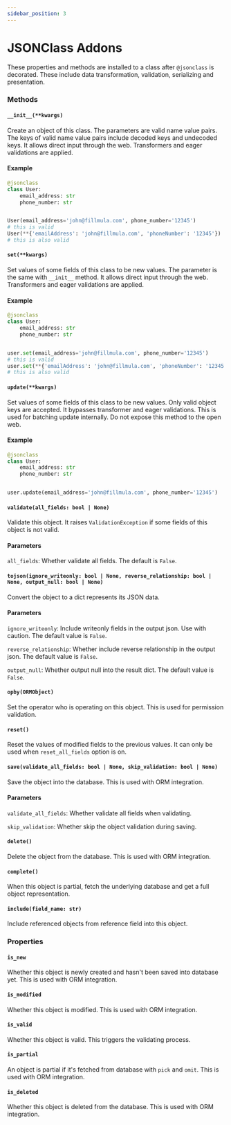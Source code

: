 ```yaml
---
sidebar_position: 3
---
```


# JSONClass Addons

These properties and methods are installed to a class after `@jsonclass` is
decorated. These include data transformation, validation, serializing and
presentation.

### Methods

#### `__init__(**kwargs)`

Create an object of this class. The parameters are valid name value pairs.
The keys of valid name value pairs include decoded keys and undecoded keys. It
allows direct input through the web. Transformers and eager validations are
applied.

#### Example

```python
@jsonclass
class User:
    email_address: str
    phone_number: str


User(email_address='john@fillmula.com', phone_number='12345')
# this is valid
User(**{'emailAddress': 'john@fillmula.com', 'phoneNumber': '12345'})
# this is also valid
```

#### `set(**kwargs)`

Set values of some fields of this class to be new values. The parameter is the
same with `__init__` method. It allows direct input through the web.
Transformers and eager validations are applied.

#### Example

```python
@jsonclass
class User:
    email_address: str
    phone_number: str


user.set(email_address='john@fillmula.com', phone_number='12345')
# this is valid
user.set(**{'emailAddress': 'john@fillmula.com', 'phoneNumber': '12345'})
# this is also valid
```

#### `update(**kwargs)`

Set values of some fields of this class to be new values. Only valid object
keys are accepted. It bypasses transformer and eager validations. This is used
for batching update internally. Do not expose this method to the open web.

#### Example

```python
@jsonclass
class User:
    email_address: str
    phone_number: str


user.update(email_address='john@fillmula.com', phone_number='12345')
```

#### `validate(all_fields: bool | None)`

Validate this object. It raises `ValidationException` if some fields of this
object is not valid.

#### Parameters

`all_fields`: Whether validate all fields. The default is `False`.

#### `tojson(ignore_writeonly: bool | None, reverse_relationship: bool | None, output_null: bool | None)`

Convert the object to a dict represents its JSON data.

#### Parameters

`ignore_writeonly`: Include writeonly fields in the output json. Use with
caution. The default value is `False`.

`reverse_relationship`: Whether include reverse relationship in the output
json. The default value is `False`.

`output_null`: Whether output null into the result dict. The default value is
`False`.

#### `opby(ORMObject)`

Set the operator who is operating on this object. This is used for permission
validation.

#### `reset()`

Reset the values of modified fields to the previous values. It can only be used
when `reset_all_fields` option is on.

#### `save(validate_all_fields: bool | None, skip_validation: bool | None)`

Save the object into the database. This is used with ORM integration.

#### Parameters

`validate_all_fields`: Whether validate all fields when validating.

`skip_validation`: Whether skip the object validation during saving.

#### `delete()`

Delete the object from the database. This is used with ORM integration.

#### `complete()`

When this object is partial, fetch the underlying database and get a full
object representation.

#### `include(field_name: str)`

Include referenced objects from reference field into this object.

### Properties

#### `is_new`

Whether this object is newly created and hasn't been saved into database yet.
This is used with ORM integration.

#### `is_modified`

Whether this object is modified. This is used with ORM integration.

#### `is_valid`

Whether this object is valid. This triggers the validating process.

#### `is_partial`

An object is partial if it's fetched from database with `pick` and `omit`. This
is used with ORM integration.

#### `is_deleted`

Whether this object is deleted from the database. This is used with ORM
integration.
